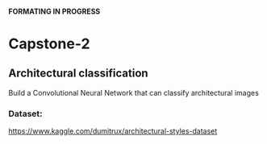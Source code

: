 #### FORMATING IN PROGRESS

# Capstone-2 

## Architectural classification

Build a Convolutional Neural Network that can classify architectural images

### Dataset:
https://www.kaggle.com/dumitrux/architectural-styles-dataset

